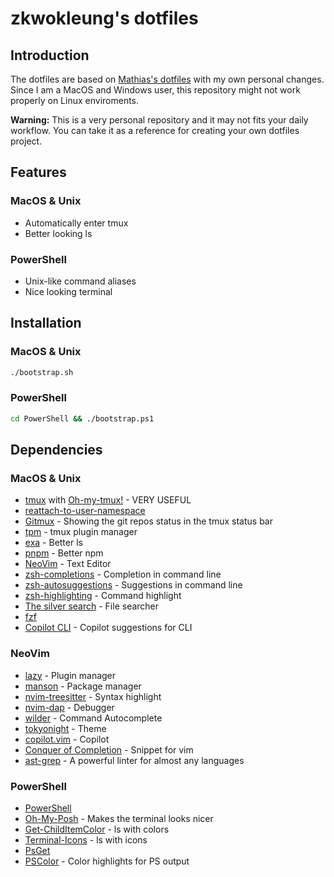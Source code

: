 # zkwokleung's dotfiles

## Introduction

The dotfiles are based on [Mathias's dotfiles](https://github.com/mathiasbynens/dotfiles) with my own personal changes. Since I am a MacOS and Windows user, this repository might not work properly on Linux enviroments.

**Warning:** This is a very personal repository and it may not fits your daily workflow. You can take it as a reference for creating your own dotfiles project.

## Features

### MacOS & Unix

-   Automatically enter tmux
-   Better looking ls

### PowerShell

-   Unix-like command aliases
-   Nice looking terminal

## Installation

### MacOS & Unix

```bash
./bootstrap.sh
```

### PowerShell

```bash
cd PowerShell && ./bootstrap.ps1
```

## Dependencies

### MacOS & Unix

-   [tmux](https://github.com/tmux/tmux/wiki) with [Oh-my-tmux!](https://github.com/gpakosz/.tmux) - VERY USEFUL
-   [reattach-to-user-namespace](https://github.com/ChrisJohnsen/tmux-MacOSX-pasteboard)
-   [Gitmux](https://github.com/arl/gitmux) - Showing the git repos status in the tmux status bar
-   [tpm](https://github.com/tmux-plugins/tpm) - tmux plugin manager
-   [exa](https://github.com/ogham/exa) - Better ls
-   [pnpm](https://github.com/pnpm/pnpm) - Better npm
-   [NeoVim](https://github.com/neovim/neovim) - Text Editor
-   [zsh-completions](https://github.com/zsh-users/zsh-completions) - Completion in command line
-   [zsh-autosuggestions](https://github.com/zsh-users/zsh-autosuggestions/tree/master) - Suggestions in command line
-   [zsh-highlighting](https://github.com/zsh-users/zsh-syntax-highlighting/tree/master) - Command highlight
-   [The silver search](https://github.com/ggreer/the_silver_searcher) - File searcher
-   [fzf](https://github.com/junegunn/fzf)
-   [Copilot CLI](https://dev.to/github/stop-struggling-with-terminal-commands-github-copilot-in-the-cli-is-here-to-help-4pnb) - Copilot suggestions for CLI

### NeoVim

-   [lazy](https://github.com/folke/lazy.nvim) - Plugin manager
-   [manson](https://github.com/williamboman/mason.nvim) - Package manager
-   [nvim-treesitter](https://github.com/nvim-treesitter/nvim-treesitter) - Syntax highlight
-   [nvim-dap](https://github.com/rcarriga/nvim-dap-ui) - Debugger
-   [wilder](https://github.com/gelguy/wilder.nvim) - Command Autocomplete
-   [tokyonight](https://github.com/folke/tokyonight.nvim) - Theme
-   [copilot.vim](https://github.com/github/copilot.vim) - Copilot
-   [Conquer of Completion](https://github.com/neoclide/coc.nvim) - Snippet for vim
-   [ast-grep](https://github.com/ast-grep/ast-grep) - A powerful linter for almost any languages

### PowerShell

-   [PowerShell](https://apps.microsoft.com/detail/9MZ1SNWT0N5D)
-   [Oh-My-Posh](https://github.com/JanDeDobbeleer/oh-my-posh) - Makes the terminal looks nicer
-   [Get-ChildItemColor](https://github.com/joonro/Get-ChildItemColor) - ls with colors
-   [Terminal-Icons](https://github.com/devblackops/Terminal-Icons) - ls with icons
-   [PsGet](https://github.com/psget/psget)
-   [PSColor](https://github.com/Davlind/PSColor) - Color highlights for PS output
